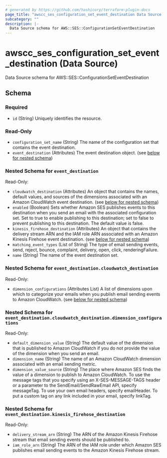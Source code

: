 ```yaml
---
# generated by https://github.com/hashicorp/terraform-plugin-docs
page_title: "awscc_ses_configuration_set_event_destination Data Source - terraform-provider-awscc"
subcategory: ""
description: |-
  Data Source schema for AWS::SES::ConfigurationSetEventDestination
---
```


# awscc_ses_configuration_set_event_destination (Data Source)

Data Source schema for AWS::SES::ConfigurationSetEventDestination



<!-- schema generated by tfplugindocs -->
## Schema

### Required

- `id` (String) Uniquely identifies the resource.

### Read-Only

- `configuration_set_name` (String) The name of the configuration set that contains the event destination.
- `event_destination` (Attributes) The event destination object. (see [below for nested schema](#nestedatt--event_destination))

<a id="nestedatt--event_destination"></a>
### Nested Schema for `event_destination`

Read-Only:

- `cloudwatch_destination` (Attributes) An object that contains the names, default values, and sources of the dimensions associated with an Amazon CloudWatch event destination. (see [below for nested schema](#nestedatt--event_destination--cloudwatch_destination))
- `enabled` (Boolean) Sets whether Amazon SES publishes events to this destination when you send an email with the associated configuration set. Set to true to enable publishing to this destination; set to false to prevent publishing to this destination. The default value is false.
- `kinesis_firehose_destination` (Attributes) An object that contains the delivery stream ARN and the IAM role ARN associated with an Amazon Kinesis Firehose event destination. (see [below for nested schema](#nestedatt--event_destination--kinesis_firehose_destination))
- `matching_event_types` (List of String) The type of email sending events, send, reject, bounce, complaint, delivery, open, click, renderingFailure.
- `name` (String) The name of the event destination set.

<a id="nestedatt--event_destination--cloudwatch_destination"></a>
### Nested Schema for `event_destination.cloudwatch_destination`

Read-Only:

- `dimension_configurations` (Attributes List) A list of dimensions upon which to categorize your emails when you publish email sending events to Amazon CloudWatch. (see [below for nested schema](#nestedatt--event_destination--cloudwatch_destination--dimension_configurations))

<a id="nestedatt--event_destination--cloudwatch_destination--dimension_configurations"></a>
### Nested Schema for `event_destination.cloudwatch_destination.dimension_configurations`

Read-Only:

- `default_dimension_value` (String) The default value of the dimension that is published to Amazon CloudWatch if you do not provide the value of the dimension when you send an email.
- `dimension_name` (String) The name of an Amazon CloudWatch dimension associated with an email sending metric.
- `dimension_value_source` (String) The place where Amazon SES finds the value of a dimension to publish to Amazon CloudWatch. To use the message tags that you specify using an X-SES-MESSAGE-TAGS header or a parameter to the SendEmail/SendRawEmail API, specify messageTag. To use your own email headers, specify emailHeader. To put a custom tag on any link included in your email, specify linkTag.



<a id="nestedatt--event_destination--kinesis_firehose_destination"></a>
### Nested Schema for `event_destination.kinesis_firehose_destination`

Read-Only:

- `delivery_stream_arn` (String) The ARN of the Amazon Kinesis Firehose stream that email sending events should be published to.
- `iam_role_arn` (String) The ARN of the IAM role under which Amazon SES publishes email sending events to the Amazon Kinesis Firehose stream.


